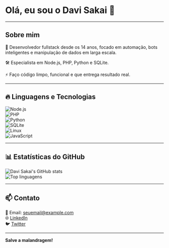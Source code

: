 # Olá, eu sou o Davi Sakai 👋

---

## Sobre mim

🎯 Desenvolvedor fullstack desde os 14 anos, focado em automação, bots inteligentes e manipulação de dados em larga escala.

🛠️ Especialista em Node.js, PHP, Python e SQLite.

⚡ Faço código limpo, funcional e que entrega resultado real.

---

## 🔥 Linguagens e Tecnologias

![Node.js](https://img.shields.io/badge/Node.js-339933?style=for-the-badge&logo=node.js&logoColor=white)  
![PHP](https://img.shields.io/badge/PHP-777BB4?style=for-the-badge&logo=php&logoColor=white)  
![Python](https://img.shields.io/badge/Python-3776AB?style=for-the-badge&logo=python&logoColor=white)  
![SQLite](https://img.shields.io/badge/SQLite-003B57?style=for-the-badge&logo=sqlite&logoColor=white)  
![Linux](https://img.shields.io/badge/Linux-FCC624?style=for-the-badge&logo=linux&logoColor=black)  
![JavaScript](https://img.shields.io/badge/JavaScript-F7DF1E?style=for-the-badge&logo=javascript&logoColor=black)

---

## 📊 Estatísticas do GitHub

![Davi Sakai's GitHub stats](https://github-readme-stats.vercel.app/api?username=davisakai&show_icons=true&theme=radical)  
![Top linguagens](https://github-readme-stats.vercel.app/api/top-langs/?username=davisakai&layout=compact&theme=radical)

---

## 📫 Contato

📧 Email: seuemail@example.com  
🌐 [LinkedIn](https://linkedin.com/in/davisakai)  
🐦 [Twitter](https://twitter.com/davisakai)  

---

**Salve a malandragem!**
